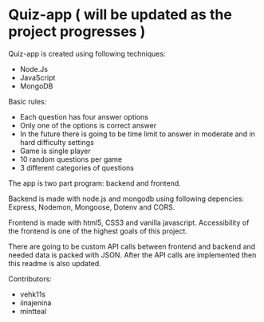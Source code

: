 # Quiz-app ( will be updated as the project progresses )

Quiz-app is created using following techniques:
- Node.Js
- JavaScript
- MongoDB

Basic rules:
- Each question has four answer options
- Only one of the options is correct answer
- In the future there is going to be time limit to answer in moderate and in hard difficulty settings
- Game is single player
- 10 random questions per game
- 3 different categories of questions


The app is two part program: backend and frontend.

Backend is made with node.js and mongodb using following depencies: Express, Nodemon, Mongoose, Dotenv and CORS.

Frontend is made with html5, CSS3 and vanilla javascript. Accessibility of the frontend is one of the highest goals of this project.

There are going to be custom API calls between frontend and backend and needed data is packed with JSON. After the API calls are implemented then this readme is also updated.

Contributors:
- vehk11s
- iinajenina
- mintteal

